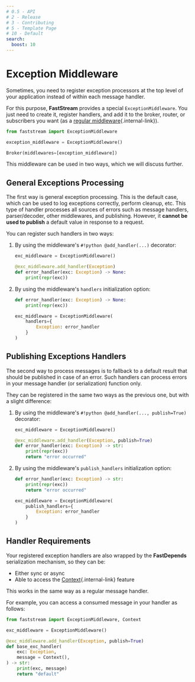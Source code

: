 ```yaml
---
# 0.5 - API
# 2 - Release
# 3 - Contributing
# 5 - Template Page
# 10 - Default
search:
  boost: 10
---
```


# Exception Middleware

Sometimes, you need to register exception processors at the top level of your application instead of within each message handler.

For this purpose, **FastStream** provides a special `ExceptionMiddleware`. You just need to create it, register handlers, and add it to the broker, router, or subscribers you want (as a [regular middleware](index.md){.internal-link}).

```python linenums="1"
from faststream import ExceptionMiddleware

exception_middleware = ExceptionMiddleware()

Broker(middlewares=[exception_middleware])
```

This middleware can be used in two ways, which we will discuss further.

## General Exceptions Processing

The first way is general exception processing. This is the default case, which can be used to log exceptions correctly, perform cleanup, etc. This type of handler processes all sources of errors such as message handlers, parser/decoder, other middlewares, and publishing. However, it **cannot be used to publish** a default value in response to a request.

You can register such handlers in two ways:

1. By using the middleware's `#!python @add_handler(...)` decorator:
    ```python linenums="1" hl_lines="3"
    exc_middleware = ExceptionMiddleware()

    @exc_middleware.add_handler(Exception)
    def error_handler(exc: Exception) -> None:
        print(repr(exc))
    ```

2. By using the middleware's `handlers` initialization option:
    ```python  linenums="1" hl_lines="5-7"
    def error_handler(exc: Exception) -> None:
        print(repr(exc))

    exc_middleware = ExceptionMiddleware(
        handlers={
            Exception: error_handler
        }
    )
    ```

## Publishing Exceptions Handlers

The second way to process messages is to fallback to a default result that should be published in case of an error. Such handlers can process errors in your message handler (or serialization) function only.

They can be registered in the same two ways as the previous one, but with a slight difference:

1. By using the middleware's `#!python @add_handler(..., publish=True)` decorator:
    ```python linenums="1" hl_lines="3"
    exc_middleware = ExceptionMiddleware()

    @exc_middleware.add_handler(Exception, publish=True)
    def error_handler(exc: Exception) -> str:
        print(repr(exc))
        return "error occurred"
    ```

2. By using the middleware's `publish_handlers` initialization option:
    ```python  linenums="1" hl_lines="6-8"
    def error_handler(exc: Exception) -> str:
        print(repr(exc))
        return "error occurred"

    exc_middleware = ExceptionMiddleware(
        publish_handlers={
            Exception: error_handler
        }
    )
    ```

## Handler Requirements

Your registered exception handlers are also wrapped by the **FastDepends** serialization mechanism, so they can be:

* Either sync or async
* Able to access the [Context](../context/index.md){.internal-link} feature

This works in the same way as a regular message handler.

For example, you can access a consumed message in your handler as follows:

```python linenums="1" hl_lines="8"
from faststream import ExceptionMiddleware, Context

exc_middleware = ExceptionMiddleware()

@exc_middleware.add_handler(Exception, publish=True)
def base_exc_handler(
    exc: Exception,
    message = Context(),
) -> str:
    print(exc, message)
    return "default"
```
